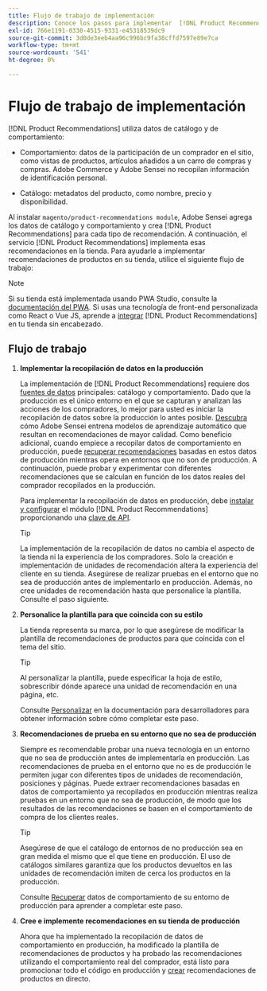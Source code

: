 ```yaml
---
title: Flujo de trabajo de implementación
description: Conoce los pasos para implementar  [!DNL Product Recommendations] correctamente en tu tienda.
exl-id: 766e1191-0330-4515-9331-e45318539dc9
source-git-commit: 3d0de3eeb4aa96c996bc9fa38cffd7597e89e7ca
workflow-type: tm+mt
source-wordcount: '541'
ht-degree: 0%

---
```


# Flujo de trabajo de implementación

[!DNL Product Recommendations] utiliza datos de catálogo y de comportamiento:

- Comportamiento: datos de la participación de un comprador en el sitio, como vistas de productos, artículos añadidos a un carro de compras y compras. Adobe Commerce y Adobe Sensei no recopilan información de identificación personal.

- Catálogo: metadatos del producto, como nombre, precio y disponibilidad.

Al instalar `magento/product-recommendations module`, Adobe Sensei agrega los datos de catálogo y comportamiento y crea [!DNL Product Recommendations] para cada tipo de recomendación. A continuación, el servicio [!DNL Product Recommendations] implementa esas recomendaciones en la tienda. Para ayudarle a implementar recomendaciones de productos en su tienda, utilice el siguiente flujo de trabajo:

>[!NOTE]
>
> Si su tienda está implementada usando PWA Studio, consulte la [documentación del PWA](https://developer.adobe.com/commerce/pwa-studio/integrations/product-recommendations/). Si usas una tecnología de front-end personalizada como React o Vue JS, aprende a [integrar](headless.md) [!DNL Product Recommendations] en tu tienda sin encabezado.

## Flujo de trabajo

1. **Implementar la recopilación de datos en la producción**

   La implementación de [!DNL Product Recommendations] requiere dos [fuentes de datos](type.md) principales: catálogo y comportamiento. Dado que la producción es el único entorno en el que se capturan y analizan las acciones de los compradores, lo mejor para usted es iniciar la recopilación de datos sobre la producción lo antes posible. [Descubra](behavioral-data.md) cómo Adobe Sensei entrena modelos de aprendizaje automático que resultan en recomendaciones de mayor calidad. Como beneficio adicional, cuando empiece a recopilar datos de comportamiento en producción, puede [recuperar recomendaciones](verify.md) basadas en estos datos de producción mientras opera en entornos que no son de producción. A continuación, puede probar y experimentar con diferentes recomendaciones que se calculan en función de los datos reales del comprador recopilados en la producción.

   Para implementar la recopilación de datos en producción, debe [instalar y configurar](install-configure.md) el módulo [!DNL Product Recommendations] proporcionando una [clave de API](https://experienceleague.adobe.com/docs/commerce-merchant-services/user-guides/integration-services/saas.html).

   >[!TIP]
   >
   > La implementación de la recopilación de datos no cambia el aspecto de la tienda ni la experiencia de los compradores. Solo la creación e implementación de unidades de recomendación altera la experiencia del cliente en su tienda. Asegúrese de realizar pruebas en el entorno que no sea de producción antes de implementarlo en producción. Además, no cree unidades de recomendación hasta que personalice la plantilla. Consulte el paso siguiente.

1. **Personalice la plantilla para que coincida con su estilo**

   La tienda representa su marca, por lo que asegúrese de modificar la plantilla de recomendaciones de productos para que coincida con el tema del sitio.

   >[!TIP]
   >
   > Al personalizar la plantilla, puede especificar la hoja de estilo, sobrescribir dónde aparece una unidad de recomendación en una página, etc.

   Consulte [Personalizar](https://experienceleague.adobe.com/docs/commerce-merchant-services/product-recommendations/developer/customize.html) en la documentación para desarrolladores para obtener información sobre cómo completar este paso.

1. **Recomendaciones de prueba en su entorno que no sea de producción**

   Siempre es recomendable probar una nueva tecnología en un entorno que no sea de producción antes de implementarla en producción. Las recomendaciones de prueba en el entorno que no es de producción le permiten jugar con diferentes tipos de unidades de recomendación, posiciones y páginas. Puede extraer recomendaciones basadas en datos de comportamiento ya recopilados en producción mientras realiza pruebas en un entorno que no sea de producción, de modo que los resultados de las recomendaciones se basen en el comportamiento de compra de los clientes reales.

   >[!TIP]
   >
   > Asegúrese de que el catálogo de entornos de no producción sea en gran medida el mismo que el que tiene en producción. El uso de catálogos similares garantiza que los productos devueltos en las unidades de recomendación imiten de cerca los productos en la producción.

   Consulte [Recuperar](staging-environment.md) datos de comportamiento de su entorno de producción para aprender a completar este paso.

1. **Cree e implemente recomendaciones en su tienda de producción**

   Ahora que ha implementado la recopilación de datos de comportamiento en producción, ha modificado la plantilla de recomendaciones de productos y ha probado las recomendaciones utilizando el comportamiento real del comprador, está listo para promocionar todo el código en producción y [crear](create.md) recomendaciones de productos en directo.

